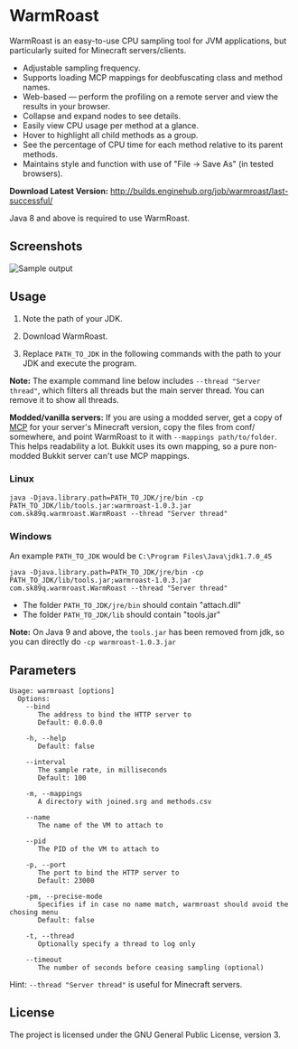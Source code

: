 WarmRoast
=========

WarmRoast is an easy-to-use CPU sampling tool for JVM applications, but particularly suited for Minecraft servers/clients.

* Adjustable sampling frequency.
* Supports loading MCP mappings for deobfuscating class and method names.
* Web-based — perform the profiling on a remote server and view the results in your browser.
 * Collapse and expand nodes to see details.
 * Easily view CPU usage per method at a glance.
 * Hover to highlight all child methods as a group.
 * See the percentage of CPU time for each method relative to its parent methods.
 * Maintains style and function with use of "File -> Save As" (in tested browsers).

**Download Latest Version:** http://builds.enginehub.org/job/warmroast/last-successful/

Java 8 and above is required to use WarmRoast.

Screenshots
-----------

![Sample output](http://i.imgur.com/Iy7kJ7f.png)

Usage
-----

1. Note the path of your JDK.

2. Download WarmRoast.

3. Replace `PATH_TO_JDK` in the following commands with the path to your JDK and execute the program.

**Note:** The example command line below includes `--thread "Server thread"`, which filters all threads but the main server thread. You can remove it to show all threads.

**Modded/vanilla servers:** If you are using a modded server, get a copy of [MCP](http://mcp.ocean-labs.de/index.php/MCP_Releases) for your server's Minecraft version, copy the files from conf/ somewhere, and point WarmRoast to it with `--mappings path/to/folder`. This helps readability a lot. Bukkit uses its own mapping, so a pure non-modded Bukkit server can't use MCP mappings.

### Linux ###

    java -Djava.library.path=PATH_TO_JDK/jre/bin -cp PATH_TO_JDK/lib/tools.jar:warmroast-1.0.3.jar com.sk89q.warmroast.WarmRoast --thread "Server thread"

### Windows ###

An example `PATH_TO_JDK` would be `C:\Program Files\Java\jdk1.7.0_45`

    java -Djava.library.path=PATH_TO_JDK/jre/bin -cp PATH_TO_JDK/lib/tools.jar;warmroast-1.0.3.jar com.sk89q.warmroast.WarmRoast --thread "Server thread"

* The folder `PATH_TO_JDK/jre/bin` should contain "attach.dll"
* The folder `PATH_TO_JDK/lib` should contain "tools.jar"

**Note:** On Java 9 and above, the `tools.jar` has been removed from jdk, so you can directly do `-cp warmroast-1.0.3.jar`

Parameters
----------

    Usage: warmroast [options]
      Options:
        --bind
           The address to bind the HTTP server to
           Default: 0.0.0.0
           
        -h, --help
           Default: false
           
        --interval
           The sample rate, in milliseconds
           Default: 100
           
        -m, --mappings
           A directory with joined.srg and methods.csv
           
        --name
           The name of the VM to attach to
           
        --pid
           The PID of the VM to attach to
           
        -p, --port
           The port to bind the HTTP server to
           Default: 23000
           
        -pm, --precise-mode
           Specifies if in case no name match, warmroast should avoid the chosing menu
           Default: false

        -t, --thread
           Optionally specify a thread to log only
           
        --timeout
           The number of seconds before ceasing sampling (optional)

Hint: `--thread "Server thread"` is useful for Minecraft servers.

License
-------

The project is licensed under the GNU General Public License, version 3.

